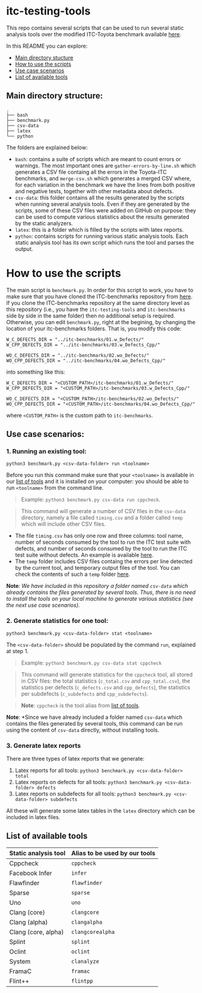 # itc-testing-tools

This repo contains several scripts that can be used to run several static analysis tools over the modified ITC-Toyota benchmark available [here](https://github.com/andreiarusoaie/itc-benchmarks).

In this README you can explore:
* [Main directory stucture](#main-directory-structure)
* [How to use the scripts](#how-to-use-the-scripts)
* [Use case scenarios](#use-case-scenarios)
* [List of available tools](#list-of-available-tools)

## Main directory structure:

```
.
├── bash
├── benchmark.py
├── csv-data
├── latex
└── python
```

The folders are explained below:
* `bash`: contains a suite of scripts which are meant to count errors or warnings. The most important ones are `gather-errors-by-line.sh` which generates a CSV file containg all the errors in the Toyota-ITC benchmarks, and `merge-csv.sh` which generates a merged CSV where, for each variation in the benchmark we have the lines from both positive and negative tests, together with other metadata about defects.
* `csv-data`: this folder contains all the results generated by the scripts when running several analysis tools. Even if they are generated by the scripts, some of these CSV files were added on GitHub on purpose: they can be used to compute various statistics about the results generated by the static analyzers.
* `latex`: this is a folder which is filled by the scripts with latex reports.
* `python`: contains scripts for running various static analysis tools. Each static analysis tool has its own script which runs the tool and parses the output.

# How to use the scripts

The main script is `benchmark.py`. In order for this script to work, you have to make sure that you have cloned the ITC-benchmarks repository from [here](https://github.com/andreiarusoaie/itc-benchmarks). 
If you clone the ITC-benchmarks repository at the same directory level as this repository (i.e., you have the `itc-testing-tools` and `itc-benchmarks` side by side in the same folder) then no additional setup is required.
Otherwise, you can edit `benchmark.py`, right at the begining, by changing the location of your itc-benchmarks folders. That is, you modify this code:

```
W_C_DEFECTS_DIR = "../itc-benchmarks/01.w_Defects/"
W_CPP_DEFECTS_DIR = "../itc-benchmarks/03.w_Defects_Cpp/"

WO_C_DEFECTS_DIR = "../itc-benchmarks/02.wo_Defects/"
WO_CPP_DEFECTS_DIR = "../itc-benchmarks/04.wo_Defects_Cpp/"
```

into something like this:

```
W_C_DEFECTS_DIR = "<CUSTOM_PATH>/itc-benchmarks/01.w_Defects/"
W_CPP_DEFECTS_DIR = "<CUSTOM_PATH>/itc-benchmarks/03.w_Defects_Cpp/"

WO_C_DEFECTS_DIR = "<CUSTOM_PATH>/itc-benchmarks/02.wo_Defects/"
WO_CPP_DEFECTS_DIR = "<CUSTOM_PATH>/itc-benchmarks/04.wo_Defects_Cpp/"

```
where `<CUSTOM_PATH>` is the custom path to `itc-benchmarks`.


## Use case scenarios:

### 1. Running an existing tool: 
 
 ``` python3 benchmark.py <csv-data-folder> run <toolname> ```
 
Before you run this command make sure that your `<toolname>` is available in our [list of tools](#list-of-available-tools) and it is installed on your computer: you should be able to run `<toolname>` from the command line.
 
 > Example: `python3 benchmark.py csv-data run cppcheck`. 
 
 > This command will generate a number of CSV files in the `csv-data` directory, namely a file called `timing.csv` and a folder called `temp` which will include other CSV files. 
   * The file `timing.csv` has only one row and three columns: tool name, number of seconds consumed by the tool to run the ITC test suite with defects, and number of seconds consumed by the tool to run the ITC test suite without defects. An example is available [here](https://github.com/andreiarusoaie/itc-testing-tools/blob/master/csv-data/cppcheck/timing.csv). 
   * The `temp` folder includes CSV files containg the errors per line detected by the current tool, and temporary output files of the tool. You can check the contents of such a `temp` folder [here](https://github.com/andreiarusoaie/itc-testing-tools/tree/master/csv-data/cppcheck/temp).
 
**Note**: *We have included in this repository a folder named `csv-data` which already contains the files generated by several tools. Thus, there is no need to install the tools on your local machine to generate various statistics (see the next use case scenarios).*
 
 ### 2. Generate statistics for one tool:
 
 ```python3 benchmark.py <csv-data-folder> stat <toolname> ```

The `<csv-data-folder>` should be populated by the command `run`, explained at step 1.

 > Example: ```python3 benchmark.py csv-data stat cppcheck ```
 
 > This command will generate statistics for the `cppcheck` tool, all stored in CSV files: the total statistics (`c_total.csv` and `cpp_total.csv`), the statistics per defects (`c_defects.csv` and `cpp_defects`), the statistics per subdefects (`c_subdefects` and `cpp_subdefects`). 
 
 > **Note**: `cppcheck` is the tool alias from [list of tools](#list-of-available-tools).
 
 **Note**: *Since we have already included a folder named `csv-data` which contains the files generated by several tools, this command can be run using the content of `csv-data` directly, without installing tools.

### 3. Generate latex reports
There are three types of latex reports that we generate:
1. Latex reports for all tools:  ```python3 benchmark.py <csv-data-folder> total ```
2. Latex reports on defects for all tools:  ```python3 benchmark.py <csv-data-folder> defects ```
3. Latex reports on subdefects for all tools:  ```python3 benchmark.py <csv-data-folder> subdefects ```

All these will generate some latex tables in the `latex` directory which can be included in latex files.


## List of available tools
  | Static analysis tool | Alias to be used by our tools |
  |----------------------|-------------------------------|
  | Cppcheck | `cppcheck` |
  | Facebook Infer | `infer` |
  | Flawfinder | `flawfinder` |
  | Sparse | `sparse` |
  | Uno | `uno` |
  | Clang (core) | `clangcore`| 
  | Clang (alpha) | `clangalpha`| 
  | Clang (core, alpha) | `clangcorealpha`| 
  | Splint  | `splint` |
  | Oclint | `oclint`
  | System | `clanalyze` |
  | FramaC | `framac` |
  | Flint++ | `flintpp` |


